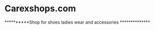 # Carexshops.com
**********Shop for shoes ladies wear and accessories **************


<!-- I came to drop all the css here because i didnt think its need for now and you might still need it that the reaon why i put it here  -->
<!-- 
    /* *, *::after, *::before {
        padding: 0;
        margin-left: 10px;
        margin-right: 10px;
    } */

/* Changes for the logo */
/* .navbar-brand{
    padding-left: 4%;
} */

/* nav bar */
/* .nav-bar{
    display: flex;
    padding-top: 10px;
} */




/* input[type=text],{
    width: 500px;
    box-sizing: border-box;
    border-radius: 4px;
    padding: 4.5px;
    cursor: pointer; */
}
/* we can't use  dflex it will confuse and cause problem atm be its mostly used and it can others classes and make us debugg */ -->
<!-- .slide4{
    width: 50%; 
    border-radius: 6px; 
    position: relative; 
    margin-left: 17%; 
    width: 70%; 
    height:33rem ;
} -->